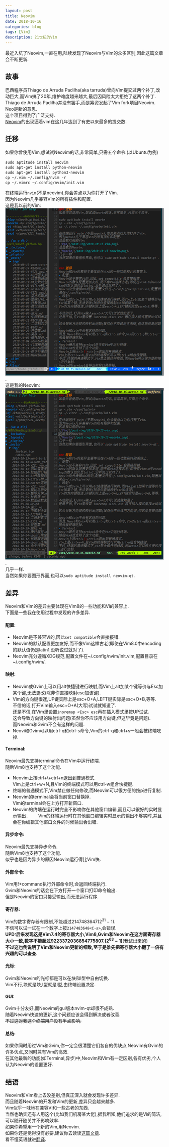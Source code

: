 ```yaml
---
layout: post
title: Neovim
date: 2018-10-16
categories: blog
tags: [Vim]
description: 21世纪的Vim
---
```


最近入坑了Neovim,一直在用,陆续发现了Neovim与Vim的众多区别,因此这篇文章会不断更新.  

## 故事
巴西程序员Thiago de Arruda Padilha(aka tarruda)曾向Vim提交过两个补丁,改动巨大,而Vim搞了20年,维护难度越来越大,最后因风险太大拒绝了这两个补丁.  
Thiago de Arruda Padilha并没有罢手,而是筹资发起了Vim fork项目Neovim.  
Neo是新的意思.  
这个项目得到了广泛支持.  
[Neovim](www.neovim.io)的出现逼着vim在这几年达到了有史以来最多的提交数.  

## 迁移
如果你曾使用Vim,想试试Neovim的话,非常简单,只需五个命令.(以Ubuntu为例)  
```
sudo aptitude install neovim
sudo apt-get install python-neovim
sudo apt-get install python3-neovim 
cp ~/.vim ~/.config/nvim -r
cp ~/.vimrc ~/.config/nvim/init.vim
```

在终端运行`nvim`(不是neovim),你会差点以为你打开了Vim.  
因为Neovim几乎兼容Vim的所有插件和配置.   
这是我以前的Vim:
![Vim](/post-img/2018-10-15-vim.png).  
这是我的Neovim:  
![Neovim](/post-img/2018-10-15-neovim.png).  
几乎一样.  
当然如果你要图形界面,也可以`sudo aptitude install neovim-qt`.  

## 差异
Neovim和Vim的差异主要体现在Vim8的一些功能和Vi的兼容上.  
下面是一些我在使用过程中发现的许多差异.  
#### 配置:  
- Neovim是不兼容Vi的,因此`set compatible`会直接报错.  
- Neovim的默认配置更加友好,而不像Vim这样古老(即使在Vim8.0中encoding的默认值仍是latin1,没听说过就对了).  
- Neovim充分遵循XDG规范,配置文件在~/.config/nvim/init.vim,配置目录在~/.config/nvim/.  
#### 映射:  
- Neovim或Gvim上可以用alt快捷键进行映射,而Vim上alt加某个键等价与Esc加某个键,无法更改(除非你直接映射esc加该键).  
- Vim的方向键很迷,UP键实际上是esc+O+A,LEFT键实际是esc+O+B,等等.  
不信的话,打开Vim输入esc+O+A(大写)试试就知道了.  
还是不信,在Vim里设置`inoremap <Esc> esc`再在插入模式里按UP试试.  
这会导致方向键的映射出问题(虽然你不应该用方向键,但这毕竟是问题).  
而Neovim和Gvim不会有这样的问题.  
- Neovi和Gvim可以用ctrl-q和ctrl-s命令,Vim的ctrl-q和ctrl+s一般会被终端吃掉.  
#### Terminal:  
Neovim最先支持terminal命令在Vim中运行终端.  
随后Vim8也支持了这个功能.  
- Neovim上按ctrl+\\+ctrl+n退出到普通模式.  
Vim上是ctrl+w+N,且Vim的终端模式可以用ctrl-w组合快捷键.  
- 终端的普通模式下,Vim禁止做任何修改,而Neovim可以很方便的按p进行复制.  
- Neovim的terminal会将当前窗口替换掉.  
Vim的terminal会在上方打开新窗口.  
- Neovim的终端在运行时完全不影响你在其他窗口编辑,而且可以很好的实时显示输出．　　
Vim的终端运行时在其他窗口编辑实时显示的输出不够实时,并且会在你编辑其他窗口文件的时候输出会出错.  
#### 异步命令:  
Neovim最先支持异步命令.  
随后Vim8也支持了这个功能.  
似乎也是因为异步的原因Neovim运行得比Vim快.  
#### 外部命令:  
Vim用!+command执行外部命令时,会返回终端执行.  
Gvim和Neovim的话会在下方打开一个窗口打印命令输出.  
但是Neovim的窗口只接受输出,而无法运行程序.  
#### 寄存器:
Vim的数字寄存器有限制,不能超过2147483647($2^{31}-1$).  
不信可以试一试在一个数字上按`2147483648<C-a>`,会错误.  
**UPD:后来发现这是Vim7.4的寄存器大小,Vim8,Gvim和Neovim在这方面寄存器大小一致,数字不能超过9223372036854775807.($2^{63}-1$)**(~~我试出来的~~)  
**不过这也倒说明了Vim和Neovim更新的细致,至于是谁先把寄存器大小翻了一倍有兴趣的可以查查.**  
#### 光标:
Gvim和Neovim的光标都是可以在块和I型中自由切换.  
Vim不行,块就是块,I型就是I型,由终端设置决定.  
#### GUI:  
Gvim十分友好,而Neovim的gui版本nvim-qt却很不成熟.   
随着Neovim快速的更新,这个问题应该会得到解决或者改善.  
~~不过这对我这个终端用户没有半点影响.~~  
#### 总结:
如果你同时用过Vim和Gvim,你一定会很清楚它们各自的优缺点,Neovim有Gvim的许多优点,又同时兼有Vim的高效.  
在其他最新的功能(如Terminal,异步)中,Neovim和Vim有一定区别,各有优劣,个人认为Neovim的设置更好.  

## 结语
Neovim和Vim看上去没差别,但真正深入就会发现许多差异.  
而且随着Neovim的开发和Vim的更新,差异只会越来越多.  
Vim似乎一味地在兼容Vi和一些古老的东西.  
当然也确实还有人用这个(比如我们机房某大佬),据我所知,他们追求的是Vi的简洁,可以随开随关并不影响效率.  
如果你希望用一个新的Vim,用Neovim.  
如果你还是觉得没有必要,建议你去读读[这篇文章](https://geoff.greer.fm/2015/01/15/why-neovim-is-better-than-vim/).  
看不懂英语就进[翻译](https://www.microsofttranslator.com/bv.aspx?ref=SERP&br=ro&mkt=zh-CN&dl=zh&lp=EN_ZH-CHS&a=https%3a%2f%2fgeoff.greer.fm%2f2015%2f01%2f15%2fwhy-neovim-is-better-than-vim%2f).  
